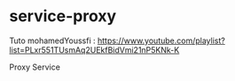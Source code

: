 # service-proxy

Tuto mohamedYoussfi : https://www.youtube.com/playlist?list=PLxr551TUsmAq2UEkfBidVmi21nP5KNk-K

Proxy Service
